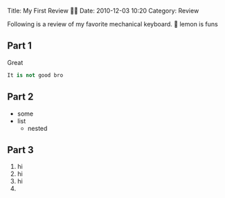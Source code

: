 Title: My First Review 🍋🍋
Date: 2010-12-03 10:20
Category: Review

Following is a review of my favorite mechanical keyboard.
🍋
lemon is funs

## Part 1
Great
```python
It is not good bro
```

## Part 2
* some
* list
  * nested

## Part 3
1. hi
2. hi
3. hi
4. 